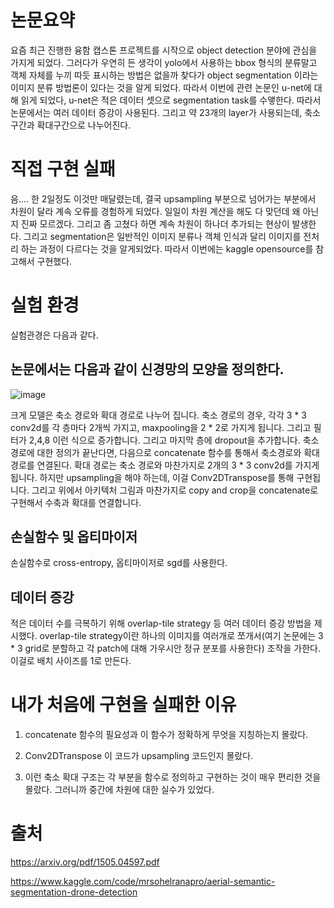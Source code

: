 # 논문요약
요즘 최근 진행한 융함 캡스톤 프로젝트를 시작으로 object detection 분야에 관심을 가지게 되었다. 그러다가 우연히 든 생각이 yolo에서 사용하는 bbox 형식의 분류말고 객체 자체를 누끼 따듯 표시하는 방법은 없을까 찾다가 object segmentation 이라는 이미지 분류 방법론이 있다는 것을 알게 되었다. 따라서 이번에 관련 논문인 u-net에 대해 읽게 되었다, u-net은 적은 데이터 셋으로 segmentation task를 수앻한다. 따라서 논문에서는 여러 데이터 증강이 사용된다. 그리고 약 23개의 layer가 사용되는데, 축소 구간과 확대구간으로 나누어진다.

# 직접 구현 실패
음.... 한 2일정도 이것만 매달렸는데, 결국 upsampling 부분으로 넘어가는 부분에서 차원이 달라 계속 오류를 경험하게 되었다. 일일이 차원 계산을 해도 다 맞던데 왜 아닌지 진짜 모르겠다. 그리고 좀 고쳤다 하면 계속 차원이 하나더 추가되는 현상이 발생한다. 그리고 segmentation은 일반적인 이미지 분류나 객체 인식과 달리 이미지를 전처리 하는 과정이 다르다는 것을 알게되었다. 따라서 이번에는 kaggle opensource를 참고해서 구현했다.


# 실험 환경

실험관경은 다음과 같다.
## 논문에서는 다음과 같이 신경망의 모양을 정의한다. 

![image](https://github.com/stockmanager1/ml-paper-review/assets/95357946/addb67df-056e-4b54-976a-68b2fa3fe09e)


크게 모델은 축소 경로와 확대 경로로 나누어 집니다. 축소 경로의 경우, 각각 3 * 3 conv2d를 각 층마다 2개씩 가지고, maxpooling을 2 * 2로 가지게 됩니다. 그리고 필터가 2,4,8 이런 식으로 증가합니다. 그리고 마지막 층에 dropout을 추가합니다. 축소 경로에 대한 정의가 끝난다면, 다음으로 concatenate 함수를 통해서 축소경로와 확대경로를 연결된다.  확대 경로는 축소 경로와 마찬가지로 2개의 3 * 3 conv2d를 가지게 됩니다. 하지만 upsampling을 해야 하는데, 이걸 Conv2DTranspose를 통해 구현됩니다. 그리고 위에서 아키텍처 그림과 마찬가지로 copy and crop을 concatenate로 구현해서 수축과 확대를 연결합니다.
## 손실함수 및 옵티마이저
손실함수로 cross-entropy, 옵티마이저로 sgd를 사용한다.

## 데이터 증강
적은 데이터 수를 극복하기 위해 overlap-tile strategy 등 여러 데이터 증강 방법을 제시했다. overlap-tile strategy이란 하나의 이미지를 여러개로 쪼개서(여기 논문에는 3 * 3 grid로 분할하고 각 patch에 대해 가우시안 정규 분포를 사용한다) 조작을 가한다. 이걸로 배치 사이즈를 1로 만든다.


# 내가 처음에 구현을 실패한 이유

1. concatenate 함수의 필요성과 이 함수가 정확하게 무엇을 지칭하는지 몰랐다.

2. Conv2DTranspose 이 코드가 upsampling 코드인지 몰랐다.

3. 이런 축소 확대 구조는 각 부분을 함수로 정의하고 구현하는 것이 매우 편리한 것을 몰랐다. 그러니까 중간에 차원에 대한 실수가 있었다.

# 출처
https://arxiv.org/pdf/1505.04597.pdf

https://www.kaggle.com/code/mrsohelranapro/aerial-semantic-segmentation-drone-detection



